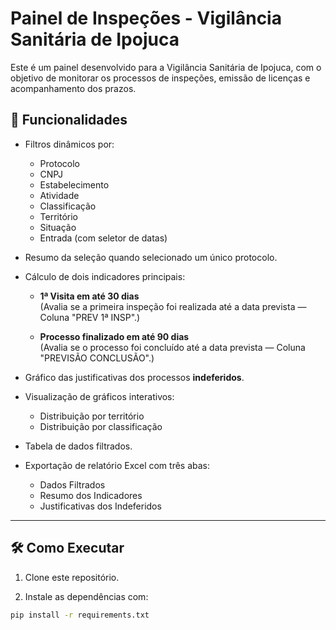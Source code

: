 # Painel de Inspeções - Vigilância Sanitária de Ipojuca

Este é um painel desenvolvido para a Vigilância Sanitária de Ipojuca, com o objetivo de monitorar os processos de inspeções, emissão de licenças e acompanhamento dos prazos.

## 🚀 Funcionalidades

- Filtros dinâmicos por:
  - Protocolo
  - CNPJ
  - Estabelecimento
  - Atividade
  - Classificação
  - Território
  - Situação
  - Entrada (com seletor de datas)

- Resumo da seleção quando selecionado um único protocolo.

- Cálculo de dois indicadores principais:
  - **1ª Visita em até 30 dias**  
    (Avalia se a primeira inspeção foi realizada até a data prevista — Coluna "PREV 1ª INSP".)

  - **Processo finalizado em até 90 dias**  
    (Avalia se o processo foi concluído até a data prevista — Coluna "PREVISÃO CONCLUSÃO".)

- Gráfico das justificativas dos processos **indeferidos**.

- Visualização de gráficos interativos:
  - Distribuição por território
  - Distribuição por classificação

- Tabela de dados filtrados.

- Exportação de relatório Excel com três abas:
  - Dados Filtrados
  - Resumo dos Indicadores
  - Justificativas dos Indeferidos

---

## 🛠️ Como Executar

1. Clone este repositório.

2. Instale as dependências com:

```bash
pip install -r requirements.txt
